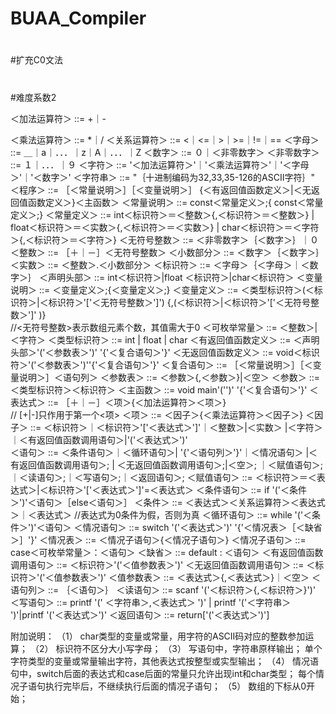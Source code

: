 # BUAA_Compiler
#
#扩充C0文法
#
#难度系数2

＜加法运算符＞ ::= +｜-

＜乘法运算符＞ ::= *｜/
＜关系运算符＞ ::=  <｜<=｜>｜>=｜!=｜==
＜字母＞   ::= ＿｜a｜．．．｜z｜A｜．．．｜Z
＜数字＞   ::= ０｜＜非零数字＞
＜非零数字＞  ::= １｜．．．｜９
＜字符＞      ::=   '＜加法运算符＞'｜'＜乘法运算符＞'｜'＜字母＞'｜'＜数字＞'
＜字符串＞    ::=  "｛十进制编码为32,33,35-126的ASCII字符｝"                         
＜程序＞      ::= ［＜常量说明＞］［＜变量说明＞］
{＜有返回值函数定义＞|＜无返回值函数定义＞}＜主函数＞
＜常量说明＞   ::=  const＜常量定义＞;{ const＜常量定义＞;}
＜常量定义＞   ::=   int＜标识符＞＝＜整数＞{,＜标识符＞＝＜整数＞}
                    | float＜标识符＞＝＜实数＞{,＜标识符＞＝＜实数＞}
                    | char＜标识符＞＝＜字符＞{,＜标识符＞＝＜字符＞}
＜无符号整数＞  ::=  ＜非零数字＞｛＜数字＞｝｜０
＜整数＞        ::= ［＋｜－］＜无符号整数＞
＜小数部分＞    ::=  ＜数字＞｛＜数字＞｝
＜实数＞        ::=  ＜整数＞.＜小数部分＞
＜标识符＞      ::=  ＜字母＞｛＜字母＞｜＜数字＞｝
＜声明头部＞    ::=  int＜标识符＞|float ＜标识符＞|char＜标识符＞
＜变量说明＞    ::=  ＜变量定义＞;{＜变量定义＞;}
＜变量定义＞    ::=  ＜类型标识符＞(＜标识符＞|＜标识符＞'['＜无符号整数＞']')
{,(＜标识符＞|＜标识符＞'['＜无符号整数＞']' )}  
//<无符号整数>表示数组元素个数，其值需大于0
＜可枚举常量＞  ::=  ＜整数＞|＜字符＞
＜类型标识符＞  ::=  int | float | char
＜有返回值函数定义＞  ::=  ＜声明头部＞'('＜参数表＞')' '{'＜复合语句＞'}'
＜无返回值函数定义＞  ::=  void＜标识符＞'('＜参数表＞')''{'＜复合语句＞'}'
＜复合语句＞   ::= ［＜常量说明＞］［＜变量说明＞］＜语句列＞
＜参数表＞     ::=  ＜参数＞{,＜参数＞}|＜空＞
＜参数＞       ::=  ＜类型标识符＞＜标识符＞
＜主函数＞     ::=  void main'('')' '{'＜复合语句＞'}'
＜表达式＞     ::= ［＋｜－］＜项＞{＜加法运算符＞＜项＞}  
// [+|-]只作用于第一个<项>
＜项＞         ::=  ＜因子＞{＜乘法运算符＞＜因子＞}
＜因子＞       ::=  ＜标识符＞｜＜标识符＞'['＜表达式＞']'｜＜整数＞|＜实数＞
|＜字符＞｜＜有返回值函数调用语句＞|'('＜表达式＞')'         
＜语句＞       ::=  ＜条件语句＞｜＜循环语句＞| '{'＜语句列＞'}'｜＜情况语句＞
|＜有返回值函数调用语句＞; | ＜无返回值函数调用语句＞;|＜空＞;
｜＜赋值语句＞;｜＜读语句＞;｜＜写语句＞;｜＜返回语句＞;
＜赋值语句＞   ::=  ＜标识符＞＝＜表达式＞|＜标识符＞'['＜表达式＞']'=＜表达式＞
＜条件语句＞   ::=  if '('＜条件＞')'＜语句＞［else＜语句＞］
＜条件＞       ::=  ＜表达式＞＜关系运算符＞＜表达式＞｜＜表达式＞ 
//表达式为0条件为假，否则为真
＜循环语句＞   ::=  while '('＜条件＞')'＜语句＞
＜情况语句＞   ::=  switch '('＜表达式＞')' '{'＜情况表＞［＜缺省＞］'}'
＜情况表＞     ::=  ＜情况子语句＞{＜情况子语句＞}
＜情况子语句＞ ::=  case＜可枚举常量＞：＜语句＞
＜缺省＞       ::=  default : ＜语句＞
＜有返回值函数调用语句＞ ::= ＜标识符＞'('＜值参数表＞')'
＜无返回值函数调用语句＞ ::= ＜标识符＞'('＜值参数表＞')'
＜值参数表＞   ::= ＜表达式＞{,＜表达式＞}｜＜空＞
＜语句列＞     ::= ｛＜语句＞｝
＜读语句＞     ::=  scanf '('＜标识符＞{,＜标识符＞}')'
＜写语句＞     ::=  printf '(' ＜字符串＞,＜表达式＞ ')'
| printf '('＜字符串＞ ')'|printf '('＜表达式＞')'
＜返回语句＞   ::=  return['('＜表达式＞')']  

附加说明：
（1） char类型的变量或常量，用字符的ASCII码对应的整数参加运算；
（2） 标识符不区分大小写字母；
（3） 写语句中，字符串原样输出；
单个字符类型的变量或常量输出字符，其他表达式按整型或实型输出；
（4） 情况语句中，switch后面的表达式和case后面的常量只允许出现int和char类型；
每个情况子语句执行完毕后，不继续执行后面的情况子语句；
（5） 数组的下标从0开始；
